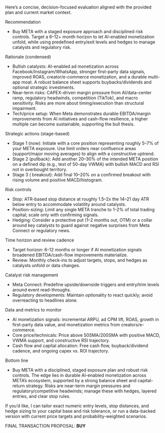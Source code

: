 Here’s a concise, decision-focused evaluation aligned with the provided plan and current market context.

Recommendation
- Buy META with a staged exposure approach and disciplined risk controls. Target a 6–12+ month horizon to let AI-enabled monetization unfold, while using predefined entry/exit levels and hedges to manage catalysts and regulatory risk.

Rationale (condensed)
- Bullish catalysts: AI-enabled ad monetization across Facebook/Instagram/WhatsApp, stronger first-party data signals, improved ROAS, creator/e-commerce monetization, and a durable multi-app moat. A robust balance sheet supports buybacks/dividends and optional strategic investments.
- Near-term risks: CAPEX-driven margin pressure from AI/data-center ramp, regulatory headwinds, competition (TikTok), and macro sensitivity. Risks are more about timing/execution than structural impairment.
- Tech/price setup: When Meta demonstrates durable EBITDA/margin improvements from AI initiatives and cash-flow resilience, a higher multiple can become sustainable, supporting the bull thesis.

Strategic actions (stage-based)
- Stage 1 (now): Initiate with a core position representing roughly 5–7% of your META exposure. Use limit orders near confluence areas (support/major moving averages) to align with a constructive uptrend.
- Stage 2 (pullback): Add another 20–30% of the intended META position on a defined dip (e.g., test of 50-day VWMA) with bullish MACD and RSI not in overbought territory.
- Stage 3 ( breakout): Add final 10–20% on a confirmed breakout with rising volume and positive MACD/histogram.

Risk controls
- Stop: ATR-based stop distance at roughly 1.5–2x the 14–21 day ATR below entry to accommodate volatility around catalysts.
- Position-sizing: Limit any single META tranche to 1–2% of total trading capital; scale only with confirming signals.
- Hedging: Consider a protective put (1–2 months out, OTM) or a collar around key catalysts to guard against negative surprises from Meta Connect or regulatory news.

Time horizon and review cadence
- Target horizon: 6–12 months or longer if AI monetization signals broadened EBITDA/cash-flow improvements materialize.
- Review: Monthly check-ins to adjust targets, stops, and hedges as catalysts unfold or data changes.

Catalyst risk management
- Meta Connect: Predefine upside/downside triggers and entry/trim levels around event read-throughs.
- Regulatory developments: Maintain optionality to react quickly; avoid overreacting to headlines alone.

Data and metrics to monitor
- AI monetization signals: incremental ARPU, ad CPM lift, ROAS, growth in first-party data value, and monetization metrics from creators/e-commerce.
- Core price/technicals: Price above 50SMA/200SMA with positive MACD, VWMA support, and constructive RSI trajectory.
- Cash flow and capital allocation: Free cash flow, buyback/dividend cadence, and ongoing capex vs. ROI trajectory.

Bottom line
- Buy META with a disciplined, staged exposure plan and robust risk controls. The edge lies in durable AI-enabled monetization across META’s ecosystem, supported by a strong balance sheet and capital-return strategy. Risks are near-term margin pressures and regulatory/competitive headwinds; manage these with hedges, layered entries, and clear stop rules.

If you’d like, I can tailor exact numeric entry levels, stop distances, and hedge sizing to your capital base and risk tolerance, or run a data-backed version with current price targets and probability-weighted scenarios.

FINAL TRANSACTION PROPOSAL: **BUY**